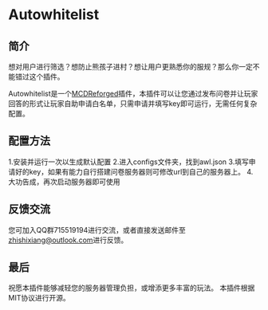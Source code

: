 # Autowhitelist

## 简介

想对用户进行筛选？想防止熊孩子进村？想让用户更熟悉你的服规？那么你一定不能错过这个插件。

Autowhitelist是一个[MCDReforged](https://github.com/MCDReforged)插件，本插件可以让您通过发布问卷并让玩家回答的形式让玩家自助申请白名单，只需申请并填写key即可运行，无需任何复杂配置。

## 配置方法

1.安装并运行一次以生成默认配置
2.进入configs文件夹，找到awl.json
3.填写申请好的key，如果有能力自行搭建问卷服务器则可修改url到自己的服务器上。
4.大功告成，再次启动服务器即可使用

## 反馈交流

您可加入QQ群715519194进行交流，或者直接发送邮件至<zhishixiang@outlook.com>进行反馈。

## 最后

祝愿本插件能够减轻您的服务器管理负担，或增添更多丰富的玩法。
本插件根据MIT协议进行开源。
